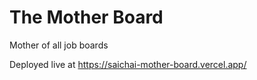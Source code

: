 # The Mother Board

Mother of all job boards

Deployed live at https://saichai-mother-board.vercel.app/
